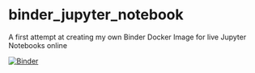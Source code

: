 
# binder_jupyter_notebook
A first attempt at creating my own Binder Docker Image for live Jupyter Notebooks online

[![Binder](http://mybinder.org/badge.svg)](http://mybinder.org/repo/mjbright/binder_jupyter_notebook)



